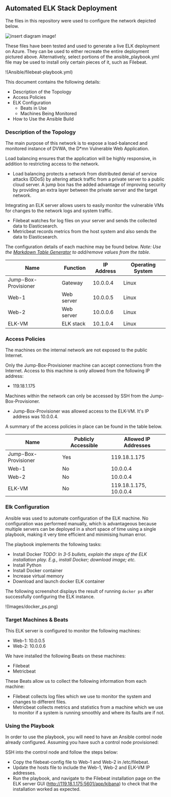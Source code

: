 ## Automated ELK Stack Deployment

The files in this repository were used to configure the network depicted below.

![insert diagram image](https://github.com/kirstenvdb/ELK-fundamentals/Images/network_diagram.png "Network Diagram")!

These files have been tested and used to generate a live ELK deployment on Azure. They can be used to either recreate the entire deployment pictured above. Alternatively, select portions of the ansible_playbook.yml file may be used to install only certain pieces of it, such as Filebeat.

!(Ansible/filebeat-playbook.yml)

This document contains the following details:
- Description of the Topology
- Access Policies
- ELK Configuration
  - Beats in Use
  - Machines Being Monitored
- How to Use the Ansible Build


### Description of the Topology

The main purpose of this network is to expose a load-balanced and monitored instance of DVWA, the D*mn Vulnerable Web Application.

Load balancing ensures that the application will be highly responsive, in addition to restricting access to the network.
- Load balancing protects a network from distributed denial of service attacks (DDoS) by altering attack traffic from a private server to a public cloud server. A jump box has the added advantage of improving security by providing an extra layer between the private server and the target network.

Integrating an ELK server allows users to easily monitor the vulnerable VMs for changes to the network logs and system traffic.
- Filebeat watches for log files on your server and sends the collected data to Elasticsearch.
- Metricbeat records metrics from the host system and also sends the data to Elasticsearch.

The configuration details of each machine may be found below.
_Note: Use the [Markdown Table Generator](http://www.tablesgenerator.com/markdown_tables) to add/remove values from the table_.

| Name     | Function | IP Address | Operating System |
|----------|----------|------------|------------------|
| Jump-Box-Provisioner | Gateway  | 10.0.0.4   | Linux            |
| Web-1    | Web server   | 10.0.0.5   | Linux            |
| Web-2    | Web server   | 10.0.0.6   | Linux            |
| ELK-VM   | ELK stack  | 10.1.0.4   | Linux            |

### Access Policies

The machines on the internal network are not exposed to the public Internet. 

Only the Jump-Box-Provisioner machine can accept connections from the Internet. Access to this machine is only allowed from the following IP address:
- 119.18.1.175

Machines within the network can only be accessed by SSH from the Jump-Box-Provisioner.
- Jump-Box-Provisioner was allowed access to the ELK-VM. It's IP address was 10.0.0.4.

A summary of the access policies in place can be found in the table below.

| Name     | Publicly Accessible | Allowed IP Addresses |
|----------|---------------------|----------------------|
| Jump-Box-Provisioner | Yes              | 119.18.1.175    |
| Web-1   |  No                   |  10.0.0.4             |
|  Web-2        |    No                 |   10.0.0.4       |
| ELK-VM          |       No              |  119.18.1.175, 10.0.0.4     |

### Elk Configuration

Ansible was used to automate configuration of the ELK machine. No configuration was performed manually, which is advantageous because multiple servers can be deployed in a short space of time using a single playbook, making it very time efficient and minimising human error.

The playbook implements the following tasks:
- Install Docker _TODO: In 3-5 bullets, explain the steps of the ELK installation play. E.g., install Docker; download image; etc._
- Install Python
- Install Docker container
- Increase virtual memory
- Download and launch docker ELK container

The following screenshot displays the result of running `docker ps` after successfully configuring the ELK instance.

!(Images/docker_ps.png)

### Target Machines & Beats
This ELK server is configured to monitor the following machines:
- Web-1: 10.0.0.5
- Web-2: 10.0.0.6

We have installed the following Beats on these machines:
- Filebeat
- Metricbeat

These Beats allow us to collect the following information from each machine:
- Filebeat collects log files which we use to monitor the system and changes to different files.
- Metricbeat collects metrics and statistics from a machine which we use to monitor if a system is running smoothly and where its faults are if not.

### Using the Playbook
In order to use the playbook, you will need to have an Ansible control node already configured. Assuming you have such a control node provisioned: 

SSH into the control node and follow the steps below:
- Copy the filebeat-config file to Web-1 and Web-2 in /etc/filebeat.
- Update the hosts file to include the Web-1, Web-2 and ELK-VM IP addresses. 
- Run the playbook, and navigate to the Filebeat installation page on the ELK server GUI (http://119.18.1.175:5601/app/kibana) to check that the installation worked as expected.
